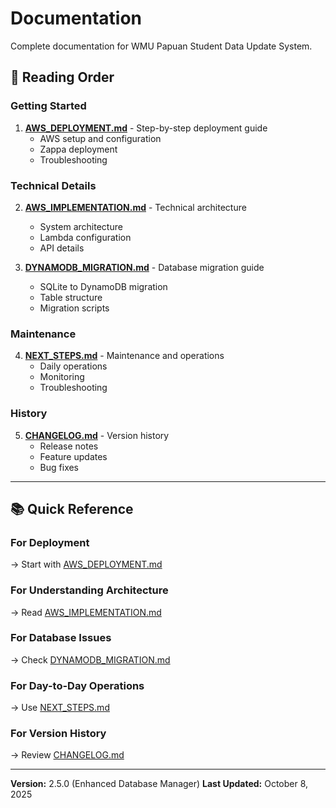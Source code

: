 # Documentation

Complete documentation for WMU Papuan Student Data Update System.

## 📖 Reading Order

### Getting Started
1. **[AWS_DEPLOYMENT.md](AWS_DEPLOYMENT.md)** - Step-by-step deployment guide
   - AWS setup and configuration
   - Zappa deployment
   - Troubleshooting

### Technical Details
2. **[AWS_IMPLEMENTATION.md](AWS_IMPLEMENTATION.md)** - Technical architecture
   - System architecture
   - Lambda configuration
   - API details

3. **[DYNAMODB_MIGRATION.md](DYNAMODB_MIGRATION.md)** - Database migration guide
   - SQLite to DynamoDB migration
   - Table structure
   - Migration scripts

### Maintenance
4. **[NEXT_STEPS.md](NEXT_STEPS.md)** - Maintenance and operations
   - Daily operations
   - Monitoring
   - Troubleshooting

### History
5. **[CHANGELOG.md](CHANGELOG.md)** - Version history
   - Release notes
   - Feature updates
   - Bug fixes

---

## 📚 Quick Reference

### For Deployment
→ Start with [AWS_DEPLOYMENT.md](AWS_DEPLOYMENT.md)

### For Understanding Architecture
→ Read [AWS_IMPLEMENTATION.md](AWS_IMPLEMENTATION.md)

### For Database Issues
→ Check [DYNAMODB_MIGRATION.md](DYNAMODB_MIGRATION.md)

### For Day-to-Day Operations
→ Use [NEXT_STEPS.md](NEXT_STEPS.md)

### For Version History
→ Review [CHANGELOG.md](CHANGELOG.md)

---

**Version:** 2.5.0 (Enhanced Database Manager)
**Last Updated:** October 8, 2025
